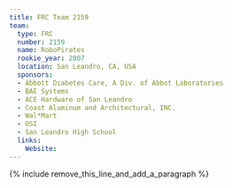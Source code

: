```yaml
---
title: FRC Team 2159
team:
  type: FRC
  number: 2159
  name: RoboPirates
  rookie_year: 2007
  location: San Leandro, CA, USA
  sponsors:
  - Abbott Diabetes Care, A Div. of Abbot Laboratories
  - BAE Systems
  - ACE Hardware of San Leandro
  - Coast Aluminum and Architectural, INC.
  - Wal*Mart
  - OSI
  - San Leandro High School
  links:
    Website:
---
```


{% include remove_this_line_and_add_a_paragraph %}